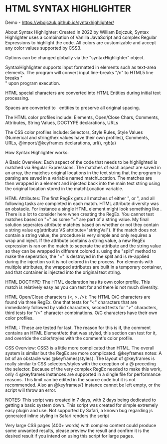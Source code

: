 # HTML SYNTAX HIGHLIGHTER

Demo - https://wbojczuk.github.io/syntaxhighlighter/

About Syntax Highlighter:
Created in 2022 by William Bojczuk, Syntax Highlighter uses a combination of Vanilla JavaScript and complex Regular Expressions to highlight the code.
All colors are customizable and accept any color values supported by CSS3. 

Options can be changed globally via the "syntaxHighlighter" object.

SyntaxHighlighter supports input formatted in elements such as text-area elements. The program will convert input line-breaks "/n" to HTML5 line breaks "<br>" upon program execution.

HTML special characters are converted into HTML Entities during initial text processing.

Spaces are converted to &nbsp; entities to preserve all original spacing.

The HTML color profiles include: Elements, Open/Close Chars, Comments, Attributes, String Values, DOCTYPE declarations, URLs

The CSS color profiles include: Selectors, Style Rules, Style Values (Numerical and string/hex values have their own profiles), Comments, URLs, @import/@keyframes declarations, url(), rgb(a)

How Syntax Highlighter works:


A Basic Overview:
Each aspect of the code that needs to be highlighted is matched via Regular Expressions. The matches of each aspect are saved in an array, the matches original locations in the text string that the program is parsing are saved in a variable named matchLocation.  The matches are then wrapped in a <span> element and injected back into the main text string using the original location stored in the matchLocation variable.
  
  
HTML Attributes:
The first RegEx gets all matches of either "<element>, or <element/>", and all following tasks are completed in each match. HTML attribute diversity was an obstacle. For instance a single HTML element might look something like <element disabled onclick="function();" content="IE=edge" content="width=device-width, initial-scale=1.0"> . There is a lot to consider here when creating the RegEx. You cannot test matches based on "=" as some "=" are part of a string value. My final solution seperates attribute matches based on whether or not they contain a string value eg(attribute VS attribute="stringVal"). If the match does not contain a string value, the procedure is very simple and only requires a <span> wrap and inject. If the attribute contains a string value, a new RegEx expression is ran on the match to seperate the attribute and the string value so they can be wrapped in different colored <span>s. using the "split" method to make the seperation, the "=" is destroyed in the split and is re-applied during the injection so it is not colored in the process.  For elements with multiple attributes, the <span> wrapped attributes are built in a temporary container, and that container is injected into the original text string.
  
  
HTML DOCTYPE:
The HTML <!DOCTYPE html> declaration has its own color profile. This match is relatively easy as you can test for <!DOCTYPE ~ ~ ~ > and there is not much diversity.

  
  HTML Open/Close characters (<, >, />):
The HTML O/C characters are found via three RegEx. One that tests for "<" characters that are immediately followed by valid characters, second tests for ">" characters, third tests for "/>" character combinations. O/C characters have their own color profiles.

  
  HTML <!-- COMMENTS -->:
These are tested for last. The reason for this is if, the comment contains an HTML Element/etc that was styled, this section can test for it, and override the color/styles with the comment's color profile.

  
CSS Overview:
CSS3 is a little more complicated than HTML. The overall system is similar but the RegEx are more complicated. 
@keyframes notes:
A bit of an obstacle was @keyframes{styles}. The layout of @keyframes is really similar to CSS selectors/styles with the exception of a @ preceding the selector. Because of the very complex RegEx needed to make this work, only 4 @keyframes instances are supported in a single file for performance reasons. This limit can be edited in the source code but it is not recommended. Also an @keyframes{} instance cannot be left empty, or the script will throw an error.

NOTES:
This script was created in 7 days, with 2 days being dedicated to getting a basic system down. This script was created for simple extremely easy plugin and use.
Not supported by Safari, a known bug regarding js generated inline styling in Safari renders the script

  
  Very large CSS pages (400+ words) with complex content could produce some unwanted results, please preview the result and confirm it is the desired result if you intend on using this script for large pages.
